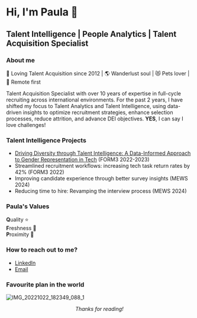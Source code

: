 # Hi, I'm Paula 👋
## Talent Intelligence | People Analytics | Talent Acquisition Specialist
### About me
💙 Loving Talent Acquisition since 2012 | 🌎 Wanderlust soul | 😻 Pets lover | 🏡 Remote first  

Talent Acquisition Specialist with over 10 years of expertise in full-cycle recruiting across international environments. For the past 2 years, I have shifted my focus to Talent Analytics and Talent Intelligence, using data-driven insights to optimize recruitment strategies, enhance selection processes, reduce attrition, and advance DEI objectives. **YES**, I can say I love challenges!  

### Talent Intelligence Projects
- [Driving Diversity through Talent Intelligence: A Data-Informed Approach to Gender Representation in Tech](https://docs.google.com/document/d/1w-IQxTihZBimoJW6j86l0L1ORVRA7FWt15yaw3RVJQw/edit?tab=t.0) (FORM3 2022-2023)  
- Streamlined recruitment workflows: increasing tech task return rates by 42% (FORM3 2022)  
- Improving candidate experience through better survey insights (MEWS 2024)  
- Reducing time to hire: Revamping the interview process (MEWS 2024)  

### Paula's Values
**Q**uality ⭐  
**F**reshness 🌿         
**P**roximity 💌     
 
### How to reach out to me?
- [LinkedIn](https://www.linkedin.com/in/gomezpaula/)  
- [Email](mailto:pgomez.techtalent@gmail.com)  

### Favourite plan in the world
![IMG_20221022_182349_088_1](https://github.com/pgg89/pgg89/assets/79692339/18baa25c-55e6-46ee-a847-482f1d8fd535)  

*<p align="center"> Thanks for reading!*
